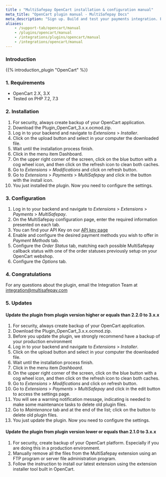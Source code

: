```yaml
---
title : "MultiSafepay OpenCart installation & configuration manual"
meta_title: "OpenCart plugin manual - MultiSafepay Docs"
meta_description: "Sign up. Build and test your payments integration. Explore our products and services. Use our API Reference, SDKs, and wrappers. Get support."
aliases:
    - /support-tab/opencart/manual
    - /plugins/opencart/manual
    - /integrations/plugins/opencart/manual
    - /integrations/opencart/manual
---
```


### Introduction

{{% introduction_plugin "OpenCart" %}}

### 1. Requirements
- OpenCart 2.X, 3.X
- Tested on PHP 7.2, 7.3

### 2. Installation
1. For security, always create backup of your OpenCart application.
2. Download the Plugin_OpenCart_3.x.x.ocmod.zip.
3. Log in to your backend and navigate to _Extensions_ > _Installer_.
4. Click on the upload button and select in your computer the downloaded file.
5. Wait until the installation process finish. 
6. Click in the menu item Dashboard.
7. On the upper right corner of the screen, click on the blue button with a cog wheel icon, and then click on the refresh icon to clean both caches. 
8. Go to _Extensions_ > _Modifications_ and click on refresh button.
9. Go to _Extensions_ > _Payments_ > _MultiSafepay_ and click in the button with the install icon.
10. You just installed the plugin. Now you need to configure the settings. 

### 3. Configuration
1. Log in to your backend and navigate to _Extensions_ > _Extensions_ > _Payments_ > _MultiSafepay_.
2. On the MultiSafepay configuration page, enter the required information presented on each tab. 
3. You can find your API Key on our [API key page](/tools/multisafepay-control/get-your-api-key)
4. Enable and configure the desired payment methods you wish to offer in _Payment Methods_ tab.
5. Configure the _Order Status_ tab, matching each possible MultiSafepay callback status with one of the order statuses previously setup on your OpenCart webshop.
6. Configure the _Options_ tab. 

### 4. Congratulations
For any questions about the plugin, email the Integration Team at <integration@multisafepay.com>

### 5. Updates
#### Update the plugin from plugin version higher or equals than 2.2.0 to 3.x.x
1. For security, always create backup of your OpenCart application.
2. Download the Plugin_OpenCart_3.x.x.ocmod.zip.
3. Before you update the plugin, we strongly recommend have a backup of your production environment
4. Log in to your backend and navigate to _Extensions_ > _Installer_.
5. Click on the upload button and select in your computer the downloaded file.
6. Wait until the installation process finish. 
7. Click in the menu item _Dashboard_.
8. On the upper right corner of the screen, click on the blue button with a cog wheel icon, and then click on the refresh icon to clean both caches. 
9. Go to _Extensions_ > _Modifications_ and click on refresh button.
10. Go to _Extensions_ > _Payments_ > _MultiSafepay_ and click in the edit button to access the settings page.
11. You will see a warning notification message, indicating is needed to make some maintenance tasks to delete old plugin files. 
12. Go to _Maintenance_ tab and at the end of the list; click on the button to delete old plugin files. 
13. You just update the plugin. Now you need to configure the settings. 


#### Update the plugin from plugin version lower or equals than 2.1.0 to 3.x.x
1. For security, create backup of your OpenCart platform. Especially if you are doing this in a production environment.
2. Manually remove all the files from the MultiSafepay extension using an FTP program or server file administration program.
3. Follow the instruction to install our latest extension using the extension installer tool built in OpenCart.
